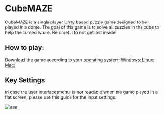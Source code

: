 # CubeMAZE

CubeMAZE is a single player Unity based puzzle game designed to be played in a dome. The goal of this game is to solve all puzzles in the cube to help the cursed whale. Be careful to not get lost inside!

## How to play:

Download the game according to your operating system: 
[Windows: ](https://github.com/Nita112233/CubeMAZE_result/blob/master/CubeMAZE_Windows.rar)
[Linux: ](https://github.com/Nita112233/CubeMAZE_result/blob/master/CubeMAZE_linux.rar)
[Mac: ](https://github.com/Nita112233/CubeMAZE_result/blob/master/CubeMAZE_mac.app.rar)

## Key Settings

In case the user interface(menu) is not readable when the game played in a flat screen, please use this guide for the input settings.

![aaa](https://user-images.githubusercontent.com/12366297/81014330-f3677300-8e5c-11ea-8fb4-5736691ee3df.PNG)